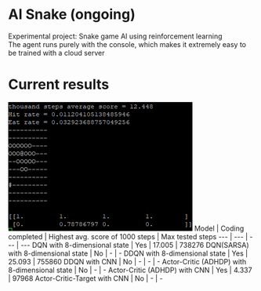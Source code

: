 # AI Snake (ongoing)
Experimental project: Snake game AI using reinforcement learning\
The agent runs purely with the console, which makes it extremely easy to be trained with a cloud server

# Current results
![](https://github.com/zysoong/ai-greedy-snake/blob/master/images/example_ddqn_reduced.gif?raw=true)
Model | Coding completed | Highest avg. score of 1000 steps | Max tested steps
--- | --- | --- | --- 
DQN with 8-dimensional state | Yes | 17.005 | 738276
DQN(SARSA) with 8-dimensional state | No | - | -
DDQN with 8-dimensional state | Yes | 25.093 | 755860
DDQN with CNN | No | - | - | - 
Actor-Critic (ADHDP) with 8-dimensional state | No | - | - 
Actor-Critic (ADHDP) with CNN | Yes | 4.337 | 97968
Actor-Critic-Target with CNN | No | - | -

